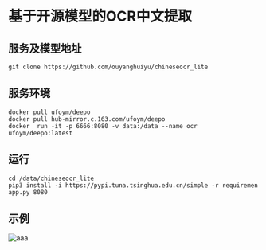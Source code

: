 # 基于开源模型的OCR中文提取

## 服务及模型地址

    git clone https://github.com/ouyanghuiyu/chineseocr_lite

## 服务环境    
    docker pull ufoym/deepo
    docker pull hub-mirror.c.163.com/ufoym/deepo
    docker  run -it -p 6666:8080 -v data:/data --name ocr ufoym/deepo:latest 
## 运行
    cd /data/chineseocr_lite
    pip3 install -i https://pypi.tuna.tsinghua.edu.cn/simple -r requiremen
    app.py 8080

## 示例
 ![aaa](https://note.youdao.com/yws/api/personal/file/9F930009C2F74EC8AD6C898C3BFF6DAF?method=download&shareKey=7be2dd8f1f2e38a268610419291a3707)